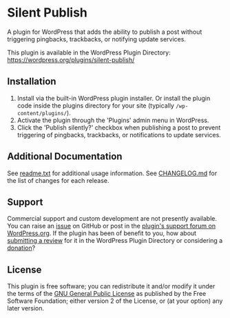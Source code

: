 # Silent Publish

A plugin for WordPress that adds the ability to publish a post without triggering pingbacks, trackbacks, or notifying update services.

This plugin is available in the WordPress Plugin Directory: https://wordpress.org/plugins/silent-publish/


## Installation

1. Install via the built-in WordPress plugin installer. Or install the plugin code inside the plugins directory for your site (typically `/wp-content/plugins/`).
2. Activate the plugin through the 'Plugins' admin menu in WordPress.
3. Click the 'Publish silently?' checkbox when publishing a post to prevent triggering of pingbacks, trackbacks, or notifications to update services.


## Additional Documentation

See [readme.txt](https://github.com/coffee2code/silent-publish/blob/master/readme.txt) for additional usage information. See [CHANGELOG.md](CHANGELOG.md) for the list of changes for each release.


## Support

Commercial support and custom development are not presently available. You can raise an [issue](https://github.com/coffee2code/silent-publish/issues) on GitHub or post in the [plugin's support forum on WordPress.org](https://wordpress.org/support/plugin/silent-publish/). If the plugin has been of benefit to you, how about [submitting a review](https://wordpress.org/support/plugin/silent-publish/reviews/) for it in the WordPress Plugin Directory or considering a [donation](https://www.paypal.com/cgi-bin/webscr?cmd=_s-xclick&hosted_button_id=6ARCFJ9TX3522)?


## License

This plugin is free software; you can redistribute it and/or modify it under the terms of the [GNU General Public License](https://www.gnu.org/licenses/gpl-2.0.html) as published by the Free Software Foundation; either version 2 of the License, or (at your option) any later version.